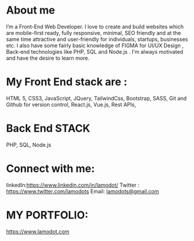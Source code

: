 # About me
I’m a Front-End Web Developer. I love to create and build websites which are mobile-first ready, fully responsive, minimal, SEO friendly and at the same time attractive and user-friendly for individuals, startups, businesses etc. I also have some fairly basic knowledge of FIGMA for UI/UX Design , Back-end technologies like PHP, SQL and Node.js . I'm always motivated and have the desire to learn more.

# My Front End stack are :
HTML 5,
CSS3,
JavaScript,
JQuery,
TailwindCss,
Bootstrap,
SASS,
Git and Github for version control,
React.js,
Vue.js,
Rest APIs,
# Back End STACK
PHP,
SQL,
Node.js

# Connect with me:
linkedIn:https://www.linkedin.com/in/lamodot/
Twitter : https://www.twitter.com/lamodots
Email: lamodots@gmail.com

# MY PORTFOLIO:
https://www.lamodot.com
